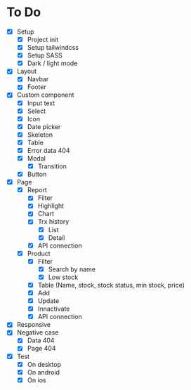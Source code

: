 # To Do

- [X] Setup
	- [X] Project init
	- [X] Setup tailwindcss
	- [X] Setup SASS
	- [X] Dark / light mode
- [X] Layout
	- [X] Navbar
	- [X] Footer
- [X] Custom component
	- [X] Input text
	- [X] Select
	- [X] Icon
	- [X] Date picker
	- [X] Skeleton
	- [X] Table
	- [X] Error data 404
	- [X] Modal
		- [X] Transition
	- [X] Button
- [X] Page
	- [X] Report
		- [X] Filter
		- [X] Highlight
		- [X] Chart
		- [X] Trx history
			- [X] List
			- [X] Detail
		- [X] API connection
	- [X] Product
		- [X] Filter
			- [X] Search by name
			- [X] Low stock
		- [X] Table (Name, stock, stock status, min stock, price)
		- [X] Add
		- [X] Update
		- [X] Innactivate
		- [X] API connection
- [X] Responsive
- [X] Negative case
	- [X] Data 404
	- [X] Page 404
- [X] Test
	- [X] On desktop
	- [X] On android
	- [X] On ios
